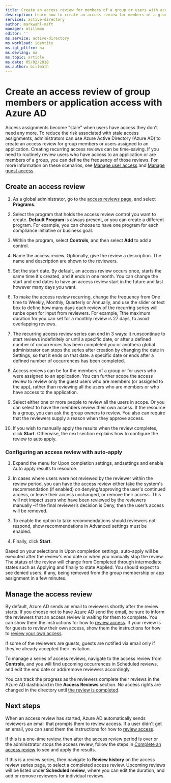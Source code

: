 ```yaml
---
title: Create an access review for members of a group or users with access to an application with Azure AD| Microsoft Docs
description: Learn how to create an access review for members of a group or users with access to an application. 
services: active-directory
author: markwahl-msft
manager: mtillman
editor: ''
ms.service: active-directory
ms.workload: identity
ms.tgt_pltfrm: na
ms.devlang: na
ms.topic: article
ms.date: 05/02/2018
ms.author: billmath
---
```


# Create an access review of group members or application access with Azure AD

Access assignments become "stale" when users have access they don't need any more. To reduce the risk associated with stale access assignments, administrators can use Azure Active Directory (Azure AD) to create an access review for group members or users assigned to an application. Creating recurring access reviews can be time-saving. If you need to routinely review users who have access to an application or are members of a group, you can define the frequency of those reviews. For more information on these scenarios, see 
[Manage user access](active-directory-azure-ad-controls-manage-user-access-with-access-reviews.md) and [Manage guest access](active-directory-azure-ad-controls-manage-guest-access-with-access-reviews.md). 

## Create an access review

1. As a global administrator, go to the [access reviews page](https://portal.azure.com/#blade/Microsoft_AAD_ERM/DashboardBlade/), and select **Programs**.

2. Select the program that holds the access review control you want to create. **Default Program** is always present, or you can create a different program. For example, you can choose to have one program for each compliance initiative or business goal.

3. Within the program, select **Controls**, and then select **Add** to add a control.

4. Name the access review. Optionally, give the review a description. The name and description are shown to the reviewers.

5. Set the start date. By default, an access review occurs once, starts the same time it's created, and it ends in one month. You can change the start and end dates to have an access review start in the future and last however many days you want.

6. To make the access review recurring, change the frequency from One time to Weekly, Monthly, Quarterly or Annually, and use the slider or text box to define how many days each review of the recurring series will runbe open for input from reviewers. For example, Tthe maximum duration for you can set for a monthly review is 27 days, to avoid overlapping reviews. 

7.	The recurring access review series can end in 3 ways: it runscontinue to start reviews indefinitely or until a specific date, or after a defined number of occurrences has been completed you or anothera global administrator can stops the series after creation by changing the date in Settings, so that it ends on that date. a specific date or ends after a defined number of occurrences has been completed.

8. Access reviews can be for the members of a group or for users who were assigned to an application. You can further scope the access review to review only the guest users who are members (or assigned to the app), rather than reviewing all the users who are members or who have access to the application.

9. Select either one or more people to review all the users in scope. Or you can select to have the members review their own access. If the resource is a group, you can ask the group owners to review. You also can require that the reviewers supply a reason when they approve access.

10.	If you wish to manually apply the results when the review completes, click **Start**.  Otherwise, the next section explains how to configure the review to auto apply.

### Configuring an access review with auto-apply

1.	Expand the menu for Upon completion settings, andsettings and enable Auto apply results to resource. 

2.	In cases where users were not reviewed by the reviewer within the review period, you can have the access review either take the system's recommendation (if enabled) on denying/approving the user's continued access, or leave their access unchanged, or remove their access. This will not impact users who have been reviewed by the reviewers manually –if the final reviewer’s decision is Deny, then the user’s access will be removed.

3.	To enable the option to take recommendations should reviewers not respond, show recommendations in Advanced settings must be enabled.
 
4.	Finally, click **Start**.

Based on your selections in Upon completion settings, auto-apply will be executed after the review's end date or when you manually stop the review. The status of the review will change from Completed through intermediate states such as Applying and finally to state  Applied. You should expect to see denied users, if any, being removed from the group membership or app assignment in a few minutes.


## Manage the access review

By default, Azure AD sends an email to reviewers shortly after the review starts. If you choose not to have Azure AD send the email, be sure to inform the reviewers that an access review is waiting for them to complete. You can show them the instructions for how to [review access](active-directory-azure-ad-controls-perform-access-review.md). If your review is for guests to review their own access, show them the instructions for how to [review your own access](active-directory-azure-ad-controls-perform-access-review.md).

If some of the reviewers are guests, guests are notified via email only if they've already accepted their invitation.

To manage a series of access reviews, navigate to the access review from **Controls**, and you will find upcoming occurrences in Scheduled reviews, and edit the end date or add/remove reviewers accordingly. 

You can track the progress as the reviewers complete their reviews in the Azure AD dashboard in the **Access Reviews** section. No access rights are changed in the directory until [the review is completed](active-directory-azure-ad-controls-complete-access-review.md).

## Next steps

When an access review has started, Azure AD automatically sends reviewers an email that prompts them to review access. If a user didn't get an email, you can send them the instructions
for how to [review access](active-directory-azure-ad-controls-perform-access-review.md). 

If this is a one-time review, then after the access review period is over or the administrator stops the access review, follow the steps in [Complete an access review](active-directory-azure-ad-controls-complete-access-review.md) to see and apply the results.  

If this is a review series, then navigate to **Review history** on the access review series page, to select a completed access review.  Upcoming reviews will be listed under **Scheduled review**, where you can edit the duration, and add or remove reviewers for individual reviews.



